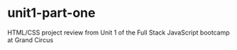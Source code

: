 # unit1-part-one
HTML/CSS project review from Unit 1 of the Full Stack JavaScript bootcamp at Grand Circus
